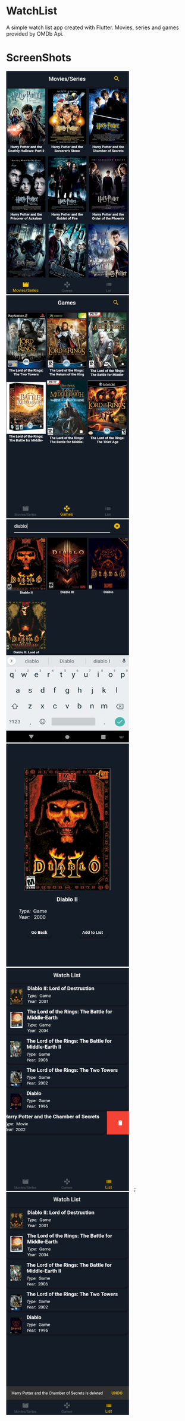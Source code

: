 # WatchList

A simple watch list app created with Flutter. Movies, series and games provided by OMDb Api. 

# ScreenShots

<img src= /screenshots/home.png height= "600" width = "330">&emsp;<img src= /screenshots/games.png height= "600" width = "330">
<img src= /screenshots/diablo.png height= "600" width = "330">&emsp;<img src= /screenshots/detail.png height= "600" width = "330">
<img src= /screenshots/list.png height= "600" width = "330">&emsp;;<img src= /screenshots/undo.png height= "600" width = "330">
